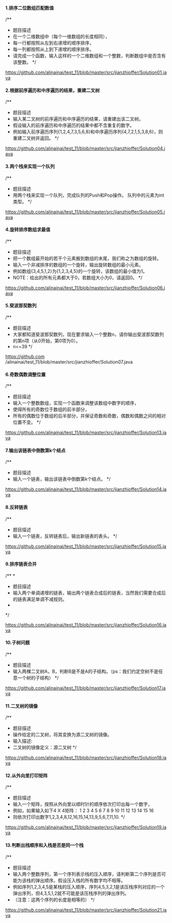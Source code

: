 #### 1.排序二位数组匹配数值

/**
 * 题目描述
 * 在一个二维数组中（每个一维数组的长度相同），
 * 每一行都按照从左到右递增的顺序排序，
 * 每一列都按照从上到下递增的顺序排序。
 * 请完成一个函数，输入这样的一个二维数组和一个整数，判断数组中是否含有该整数。
 */
 
 https://github.com/alinainai/test_11/blob/master/src/jianzhioffer/Solution01.java
 
#### 2.根据前序遍历和中序遍历的结果，重建二叉树 

/**
 * 题目描述
 * 输入某二叉树的前序遍历和中序遍历的结果，请重建出该二叉树。
 * 假设输入的前序遍历和中序遍历的结果中都不含重复的数字。
 * 例如输入前序遍历序列{1,2,4,7,3,5,6,8}和中序遍历序列{4,7,2,1,5,3,8,6}，则重建二叉树并返回。
 */
 
 https://github.com/alinainai/test_11/blob/master/src/jianzhioffer/Solution04.java
 
 #### 3.两个栈来实现一个队列

/**
 * 题目描述
 * 用两个栈来实现一个队列，完成队列的Push和Pop操作。 队列中的元素为int类型。
 */
 
 https://github.com/alinainai/test_11/blob/master/src/jianzhioffer/Solution05.java
 
 #### 4.旋转排序数组求最值
 
 /**
 * 题目描述
 * 把一个数组最开始的若干个元素搬到数组的末尾，我们称之为数组的旋转。
 * 输入一个非减排序的数组的一个旋转，输出旋转数组的最小元素。
 * 例如数组{3,4,5,1,2}为{1,2,3,4,5}的一个旋转，该数组的最小值为1。
 * NOTE：给出的所有元素都大于0，若数组大小为0，请返回0。
 */
 
 https://github.com/alinainai/test_11/blob/master/src/jianzhioffer/Solution06.java
 
 #### 5.斐波那契数列
 
 /**
 * 题目描述
 * 大家都知道斐波那契数列，现在要求输入一个整数n，请你输出斐波那契数列的第n项（从0开始，第0项为0）。
 * n<=39
 */
 
 https://github.com
 /alinainai/test_11/blob/master/src/jianzhioffer/Solution07.java
 
 #### 6.奇数偶数调整位置
 
 /**
 * 题目描述
 * 输入一个整数数组，实现一个函数来调整该数组中数字的顺序，
 * 使得所有的奇数位于数组的前半部分，
 * 所有的偶数位于数组的后半部分，并保证奇数和奇数，偶数和偶数之间的相对位置不变。
 */
 
https://github.com/alinainai/test_11/blob/master/src/jianzhioffer/Solution13.java

#### 7.输出该链表中倒数第k个结点

/**
 * 题目描述
 * 输入一个链表，输出该链表中倒数第k个结点。
 */
 
 https://github.com/alinainai/test_11/blob/master/src/jianzhioffer/Solution14.java
 
 #### 8.反转链表
 
 /**
 * 题目描述
 * 输入一个链表，反转链表后，输出新链表的表头。
 */
 
 https://github.com/alinainai/test_11/blob/master/src/jianzhioffer/Solution15.java
 
 #### 9.排序链表合并
 
 /**
 *
 * 题目描述
 * 输入两个单调递增的链表，输出两个链表合成后的链表，当然我们需要合成后的链表满足单调不减规则。
 *
 */
 
 https://github.com/alinainai/test_11/blob/master/src/jianzhioffer/Solution16.java
 
 #### 10.子树问题
 
 /**
 * 题目描述
 * 输入两棵二叉树A，B，判断B是不是A的子结构。（ps：我们约定空树不是任意一个树的子结构）
 */
 
https://github.com/alinainai/test_11/blob/master/src/jianzhioffer/Solution17.java

#### 11.二叉树的镜像

/**
 * 题目描述
 * 操作给定的二叉树，将其变换为源二叉树的镜像。
 * 输入描述:
 * 二叉树的镜像定义：源二叉树
 */
 
https://github.com/alinainai/test_11/blob/master/src/jianzhioffer/Solution18.java

#### 12.从外向里打印矩阵

/**
 * 题目描述
 * 输入一个矩阵，按照从外向里以顺时针的顺序依次打印出每一个数字，
 * 例如，如果输入如下4 X 4矩阵： 1 2 3 4 5 6 7 8 9 10 11 12 13 14 15 16
 * 则依次打印出数字1,2,3,4,8,12,16,15,14,13,9,5,6,7,11,10.
 */
 
https://github.com/alinainai/test_11/blob/master/src/jianzhioffer/Solution19.java

#### 13.判断出栈顺序和入栈是否是同一个栈

/**
 * 题目描述
 * 输入两个整数序列，第一个序列表示栈的压入顺序，请判断第二个序列是否可能为该栈的弹出顺序。假设压入栈的所有数字均不相等。
 * 例如序列1,2,3,4,5是某栈的压入顺序，序列4,5,3,2,1是该压栈序列对应的一个弹出序列，但4,3,5,1,2就不可能是该压栈序列的弹出序列。
 * （注意：这两个序列的长度是相等的）
 */
 
 https://github.com/alinainai/test_11/blob/master/src/jianzhioffer/Solution21.java
